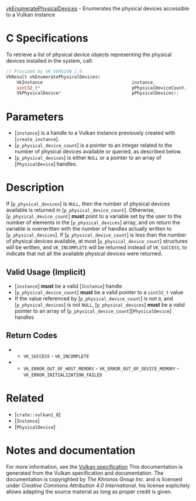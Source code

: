 [vkEnumeratePhysicalDevices](https://www.khronos.org/registry/vulkan/specs/1.3-extensions/man/html/vkEnumeratePhysicalDevices.html) - Enumerates the physical devices accessible to a Vulkan instance

# C Specifications
To retrieve a list of physical device objects representing the physical
devices installed in the system, call:
```c
// Provided by VK_VERSION_1_0
VkResult vkEnumeratePhysicalDevices(
    VkInstance                                  instance,
    uint32_t*                                   pPhysicalDeviceCount,
    VkPhysicalDevice*                           pPhysicalDevices);
```

# Parameters
- [`instance`] is a handle to a Vulkan instance previously created with [`create_instance`].
- [`p_physical_device_count`] is a pointer to an integer related to the number of physical devices available or queried, as described below.
- [`p_physical_devices`] is either `NULL` or a pointer to an array of [`PhysicalDevice`] handles.

# Description
If [`p_physical_devices`] is `NULL`, then the number of physical devices
available is returned in [`p_physical_device_count`].
Otherwise, [`p_physical_device_count`] **must**  point to a variable set by the
user to the number of elements in the [`p_physical_devices`] array, and on
return the variable is overwritten with the number of handles actually
written to [`p_physical_devices`].
If [`p_physical_device_count`] is less than the number of physical devices
available, at most [`p_physical_device_count`] structures will be written,
and `VK_INCOMPLETE` will be returned instead of `VK_SUCCESS`, to
indicate that not all the available physical devices were returned.
## Valid Usage (Implicit)
-  [`instance`] **must**  be a valid [`Instance`] handle
-  [`p_physical_device_count`] **must**  be a valid pointer to a `uint32_t` value
-    If the value referenced by [`p_physical_device_count`] is not `0`, and [`p_physical_devices`] is not `NULL`, [`p_physical_devices`] **must**  be a valid pointer to an array of [`p_physical_device_count`][`PhysicalDevice`] handles

## Return Codes
*   - `VK_SUCCESS`  - `VK_INCOMPLETE` 
*   - `VK_ERROR_OUT_OF_HOST_MEMORY`  - `VK_ERROR_OUT_OF_DEVICE_MEMORY`  - `VK_ERROR_INITIALIZATION_FAILED`

# Related
- [`crate::vulkan1_0`]
- [`Instance`]
- [`PhysicalDevice`]

# Notes and documentation
For more information, see the [Vulkan specification](https://www.khronos.org/registry/vulkan/specs/1.3-extensions/html/vkspec.html)
This documentation is generated from the Vulkan specification and documentation.
The documentation is copyrighted by *The Khronos Group Inc.* and is licensed under *Creative Commons Attribution 4.0 International*.
his license explicitely allows adapting the source material as long as proper credit is given.
        